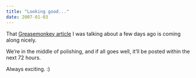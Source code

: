 ```yaml
---
title: "Looking good..."
date: 2007-01-03
---
```


That [Greasemonkey article][1] I was talking about a few days ago is coming along nicely.

We’re in the middle of polishing, and if all goes well, it’ll be posted within the next 72 hours.

Always exciting. :)

[1]: http://carlo.zottmann.org/2006/12/22/my-first-tech-article/

